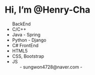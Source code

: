 #   Hi, I’m @Henry-Cha
<ul>
  BackEnd
  <li>C/C++
  <li>Java - Spring
  <li>Python - Django
  <li>C#
   FrontEnd
   <li>HTML5
     <li>CSS, Bootstrap
       <li>JS
<ul />
- sungwon4728@naver.com -

<!---
Henry-Cha/Henry-Cha is a ✨ special ✨ repository because its `README.md` (this file) appears on your GitHub profile.
You can click the Preview link to take a look at your changes.
--->
